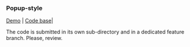 ### Popup-style

[Demo](https://xt0perx.github.io/popup-style/) |
[Code base](https://github.com/xT0PERx/popup-style)|

The code is submitted in its own sub-directory and in a dedicated feature branch.
Please, review.
